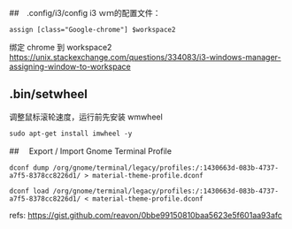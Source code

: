 ##　.config/i3/config
i3 ｗｍ的配置文件：

```
assign [class="Google-chrome"] $workspace2
```

绑定 chrome 到 workspace2
https://unix.stackexchange.com/questions/334083/i3-windows-manager-assigning-window-to-workspace

## .bin/setwheel

调整鼠标滚轮速度，运行前先安装 wmwheel

```
sudo apt-get install imwheel -y
```

##　 Export / Import Gnome Terminal Profile

```
dconf dump /org/gnome/terminal/legacy/profiles:/:1430663d-083b-4737-a7f5-8378cc8226d1/ > material-theme-profile.dconf
```

```
dconf load /org/gnome/terminal/legacy/profiles:/:1430663d-083b-4737-a7f5-8378cc8226d1/ < material-theme-profile.dconf
```

refs:
https://gist.github.com/reavon/0bbe99150810baa5623e5f601aa93afc
